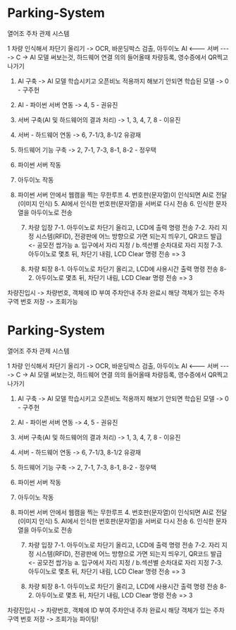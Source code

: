 # Parking-System

열어조
주차 관제 시스템

1 차량 인식해서 차단기 올리기 -> OCR, 바운딩박스 검출, 아두이노 
AI <--- 서버 ----> C  -> AI 모델 써보는것, 하드웨어 연결 의의
들어올때 차량등록, 영수증에서 QR찍고 나가기


1. AI 구축 -> AI 모델 학습시키고 오픈비노 적용까지 해보기 안되면 학습된 모델 -> 0 - 구주헌
2. AI - 파이썬 서버 연동 -> 4, 5 - 권유진
3. 서버 구축(AI 및 하드웨어의 결과 처리) -> 1, 3, 4, 7, 8 - 이유진 
4. 서버 - 하드웨어 연동 -> 6, 7-1/3, 8-1/2 유광재
5. 하드웨어 기능 구축 -> 2, 7-1, 7-3, 8-1, 8-2 - 정우택


1. 파이썬 서버 작동
2. 아두이노 작동
3. 파이썬 서버 안에서 웹캠을 찍는 무한루프
    4. 번호판(문자열)이 인식되면 AI로 전달(이미지 인식)
    5. AI에서 인식한 번호판(문자열)을 서버로 다시 전송
    6. 인식한 문자열을 아두이노로 전송
    
    7. 차량 입장
    7-1. 아두이노로 차단기 올리고, LCD에 출력 명령 전송
    7-2. 자리 지정 시스템(RFID), 전광판에 어느 방향으로 가면 되는지 띄우기, QR코드 발급  <- 공모전 쌉가능
    	 a. 입구에서 자리 지정 / b.섹션별 순차대로 자리 지정
    7-3. 아두이노로 몇초 뒤, 차단기 내림, LCD Clear 명령 전송
     => 3
    
    8. 차량 퇴장
    8-1. 아두이노로 차단기 올리고, LCD에 사용시간 출력 명령 전송
    8-2. 아두이노로 몇초 뒤, 차단기 내림, LCD Clear 명령 전송
     => 3
    
    
    
    

차량진입시 -> 차량번호, 객체에 ID 부여
주차안내
주차 완료시 해당 객체가 있는 주차구역 번호 저장 -> 조회가능
# Parking-System

열어조
주차 관제 시스템

1 차량 인식해서 차단기 올리기 -> OCR, 바운딩박스 검출, 아두이노 
AI <--- 서버 ----> C  -> AI 모델 써보는것, 하드웨어 연결 의의
들어올때 차량등록, 영수증에서 QR찍고 나가기


1. AI 구축 -> AI 모델 학습시키고 오픈비노 적용까지 해보기 안되면 학습된 모델 -> 0 - 구주헌
2. AI - 파이썬 서버 연동 -> 4, 5 - 권유진
3. 서버 구축(AI 및 하드웨어의 결과 처리) -> 1, 3, 4, 7, 8 - 이유진 
4. 서버 - 하드웨어 연동 -> 6, 7-1/3, 8-1/2 유광재
5. 하드웨어 기능 구축 -> 2, 7-1, 7-3, 8-1, 8-2 - 정우택


1. 파이썬 서버 작동
2. 아두이노 작동
3. 파이썬 서버 안에서 웹캠을 찍는 무한루프
    4. 번호판(문자열)이 인식되면 AI로 전달(이미지 인식)
    5. AI에서 인식한 번호판(문자열)을 서버로 다시 전송
    6. 인식한 문자열을 아두이노로 전송
    
    7. 차량 입장
    7-1. 아두이노로 차단기 올리고, LCD에 출력 명령 전송
    7-2. 자리 지정 시스템(RFID), 전광판에 어느 방향으로 가면 되는지 띄우기, QR코드 발급  <- 공모전 쌉가능
    	 a. 입구에서 자리 지정 / b.섹션별 순차대로 자리 지정
    7-3. 아두이노로 몇초 뒤, 차단기 내림, LCD Clear 명령 전송
     => 3
    
    8. 차량 퇴장
    8-1. 아두이노로 차단기 올리고, LCD에 사용시간 출력 명령 전송
    8-2. 아두이노로 몇초 뒤, 차단기 내림, LCD Clear 명령 전송
     => 3
    
    
    
차량진입시 -> 차량번호, 객체에 ID 부여
주차안내
주차 완료시 해당 객체가 있는 주차구역 번호 저장 -> 조회가능
파이팅!

